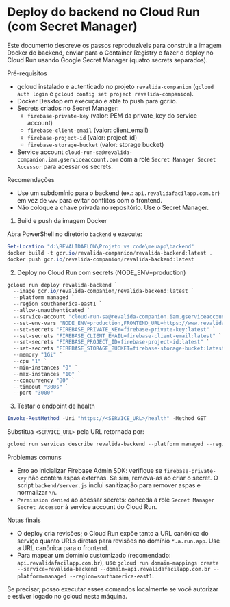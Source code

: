 # Deploy do backend no Cloud Run (com Secret Manager)

Este documento descreve os passos reproduzíveis para construir a imagem Docker do backend, enviar para o Container Registry e fazer o deploy no Cloud Run usando Google Secret Manager (quatro secrets separados).

Pré-requisitos
- gcloud instalado e autenticado no projeto `revalida-companion` (`gcloud auth login` e `gcloud config set project revalida-companion`).
- Docker Desktop em execução e able to push para gcr.io.
- Secrets criados no Secret Manager:
  - `firebase-private-key` (valor: PEM da private_key do service account)
  - `firebase-client-email` (valor: client_email)
  - `firebase-project-id` (valor: project_id)
  - `firebase-storage-bucket` (valor: storage bucket)
- Service account `cloud-run-sa@revalida-companion.iam.gserviceaccount.com` com a role `Secret Manager Secret Accessor` para acessar os secrets.

Recomendações
- Use um subdomínio para o backend (ex.: `api.revalidafacilapp.com.br`) em vez de `www` para evitar conflitos com o frontend.
- Não coloque a chave privada no repositório. Use o Secret Manager.

1) Build e push da imagem Docker

Abra PowerShell no diretório `backend` e execute:

```powershell
Set-Location "d:\REVALIDAFLOW\Projeto vs code\meuapp\backend"
docker build -t gcr.io/revalida-companion/revalida-backend:latest .
docker push gcr.io/revalida-companion/revalida-backend:latest
```

2) Deploy no Cloud Run com secrets (NODE_ENV=production)

```powershell
gcloud run deploy revalida-backend `
  --image gcr.io/revalida-companion/revalida-backend:latest `
  --platform managed `
  --region southamerica-east1 `
  --allow-unauthenticated `
  --service-account "cloud-run-sa@revalida-companion.iam.gserviceaccount.com" `
  --set-env-vars "NODE_ENV=production,FRONTEND_URL=https://www.revalidafacilapp.com.br" `
  --set-secrets "FIREBASE_PRIVATE_KEY=firebase-private-key:latest" `
  --set-secrets "FIREBASE_CLIENT_EMAIL=firebase-client-email:latest" `
  --set-secrets "FIREBASE_PROJECT_ID=firebase-project-id:latest" `
  --set-secrets "FIREBASE_STORAGE_BUCKET=firebase-storage-bucket:latest" `
  --memory "1Gi" `
  --cpu "1" `
  --min-instances "0" `
  --max-instances "10" `
  --concurrency "80" `
  --timeout "300s" `
  --port "3000"
```

3) Testar o endpoint de health

```powershell
Invoke-RestMethod -Uri "https://<SERVICE_URL>/health" -Method GET
```

Substitua `<SERVICE_URL>` pela URL retornada por:

```powershell
gcloud run services describe revalida-backend --platform managed --region southamerica-east1 --format "value(status.url)"
```

Problemas comuns
- Erro ao inicializar Firebase Admin SDK: verifique se `firebase-private-key` não contém aspas externas. Se sim, remova-as ao criar o secret. O script `backend/server.js` inclui sanitização para remover aspas e normalizar `\n`.
- `Permission denied` ao acessar secrets: conceda a role `Secret Manager Secret Accessor` à service account do Cloud Run.

Notas finais
- O deploy cria revisões; o Cloud Run expõe tanto a URL canônica do serviço quanto URLs diretas para revisões no domínio `*.a.run.app`. Use a URL canônica para o frontend.
- Para mapear um domínio customizado (recomendado: `api.revalidafacilapp.com.br`), use `gcloud run domain-mappings create --service=revalida-backend --domain=api.revalidafacilapp.com.br --platform=managed --region=southamerica-east1`.

Se precisar, posso executar esses comandos localmente se você autorizar e estiver logado no gcloud nesta máquina.
